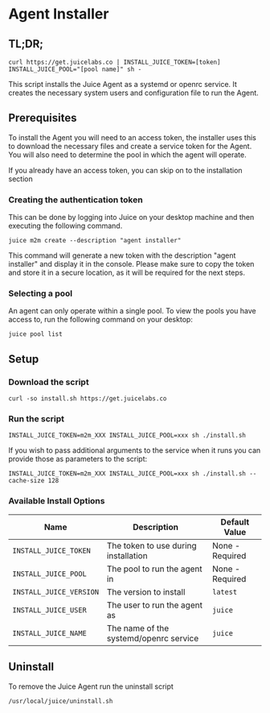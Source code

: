 # Agent Installer

## TL;DR;

```console
curl https://get.juicelabs.co | INSTALL_JUICE_TOKEN=[token] INSTALL_JUICE_POOL="[pool name]" sh -
```

This script installs the Juice Agent as a systemd or openrc service. It creates the necessary system
users and configuration file to run the Agent.

## Prerequisites

To install the Agent you will need to an access token, the installer uses this to download the necessary files and
create a service token for the Agent. You will also need to determine the pool in which the agent will operate.

If you already have an access token, you can skip on to the installation section

### Creating the authentication token
This can be done by logging into Juice on your desktop machine and then executing the following command.
```
juice m2m create --description "agent installer"
```

This command will generate a new token with the description "agent installer" and display it in the console. 
Please make sure to copy the token and store it in a secure location, as it will be required for the next steps.

### Selecting a pool
An agent can only operate within a single pool. To view the pools you have access to, run the following command on your desktop:
```
juice pool list
```

## Setup

### Download the script
```console
curl -so install.sh https://get.juicelabs.co
```

### Run the script
```console
INSTALL_JUICE_TOKEN=m2m_XXX INSTALL_JUICE_POOL=xxx sh ./install.sh 
```

If you wish to pass additional arguments to the service when it runs you can provide those as parameters to the script:
```console
INSTALL_JUICE_TOKEN=m2m_XXX INSTALL_JUICE_POOL=xxx sh ./install.sh --cache-size 128
```

### Available Install Options

| Name                    | Description       | Default Value                       |
| ----------------------- | ----------------- | ----------------------------------- |
| `INSTALL_JUICE_TOKEN`   | The token to use during installation  | None - Required |
| `INSTALL_JUICE_POOL`    | The pool to run the agent in          | None - Required |
| `INSTALL_JUICE_VERSION` | The version to install                | `latest`        |
| `INSTALL_JUICE_USER`    | The user to run the agent as          | `juice`         |
| `INSTALL_JUICE_NAME`    | The name of the systemd/openrc service| `juice`         |

## Uninstall

To remove the Juice Agent run the uninstall script

```console
/usr/local/juice/uninstall.sh
```
